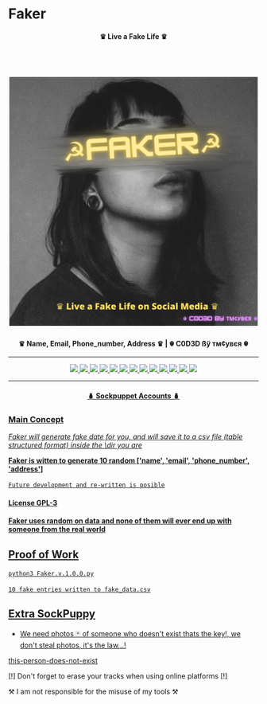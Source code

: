 # Faker
 <h4 align="center"> ♛ Live a Fake Life ♛ </h4>


<h1 align="center">
  <br>
  <a href="https://github.com/tmcybers/Faker"><img src="Faker.png" width="500px" alt="faker"></a>
</h1>

<h4 align="center"> ♛ Name, Email, Phone_number, Address ♛  | ☬ C0D3D ßÿ тм¢увєя ☬ </h4>

---

<p align="center">
<a href="https://github.com/tmcybers/Faker/"><img src="https://img.shields.io/badge/python3-yellowgreen">
<a href="https://github.com/tmcybers/Faker/releases/tag/v.1.0.0"><img src="https://img.shields.io/badge/downloads-6734-green">
<a href="https://github.com/tmcybers/Faker/releases/"><img src="https://img.shields.io/badge/releases-v.1.0.0-red">
<a href="https://github.com/tmcybers/Faker/"><img src="https://img.shields.io/badge/contributors-☬тм¢увєя ☬-orange">
<a href="https://github.com/tmcybers/Faker/issues"><img src="https://img.shields.io/badge/open%20issues-0-blue">
<a href="https://github.com/tmcybers/Faker/discussions"><img src="https://img.shields.io/badge/discussions-0-orange">
<a href="https://t.me/+l5WYQySOL-0yMDQ0"><img src="https://img.shields.io/badge/chat-online-brightgreen?style=plastic&logo=telegram">
<a href="https://twitter.com/tmcybers"><img src="https://img.shields.io/badge/folow-tmcyber-blue?style=plastic&logo=twitter">
<a href="https://ioc.exchange/@tmcyber"><img src="https://img.shields.io/badge/folow-tmcyber-blue?style=plastic&logo=mastodon">
<a href="https://tmcybers.github.io/blog"><img src="https://img.shields.io/badge/Write%20ups-Blog-red?style=plastic&logo=hackthebox">
  <a href="https://wakatime.com/@tmcyber"><img src="https://img.shields.io/badge/Developer-Blog-orange?style=plastic&logo=python">
<a href="https://tmcybers.github.io/Donate"><img src="https://img.shields.io/badge/support-tmcyber-blue?style=plastic&logo=donate">
<a href="https://ko-fi.com/tmcyber"><img src="https://img.shields.io/badge/Support%20me-Ko--Fi-brightgreen?style=plastic&logo=ko-fi">

</p>
  
---

 <h4 align="center"> 🪆 Sockpuppet Accounts 🪆 </h4>
 

 
### Main Concept

*Faker will generate fake date for you, and will save it to a csv file (table structured format) inside the \dir you are*

**Faker is witten to generate 10 random ['name', 'email', 'phone_number', 'address']**

`Future development and re-written is posible`

#### License GPL-3


#### Faker uses random on data and none of them will ever end up with someone from the real world

## Proof of Work

```
python3 Faker.v.1.0.0.py

10 fake entries written to fake_data.csv
```


## Extra SockPuppy

* We need photos 🃏 of someone who doesn't exist thats the key!, we don't steal photos, it's the law...!

[this-person-does-not-exist](https://this-person-does-not-exist.com/en)





[!] Don't forget to erase your tracks when using online platforms [!]

⚒️ I am not responsible for the misuse of my tools ⚒️
